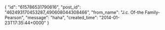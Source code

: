  {
   "id": "615786531790616",
   "post_id": "462493170453287_490608044308466",
   "from_name": "J.c. Of-the Family-Pearson",
   "message": "haha",
   "created_time": "2014-01-23T17:35:44+0000"
 }

